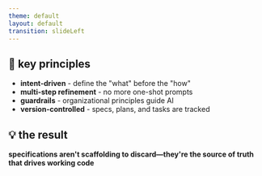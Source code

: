 ```yaml
---
theme: default
layout: default
transition: slideLeft
---
```


## 🎯 key principles

- **intent-driven** - define the "what" before the "how"
- **multi-step refinement** - no more one-shot prompts
- **guardrails** - organizational principles guide AI
- **version-controlled** - specs, plans, and tasks are tracked

## 💡 the result

**specifications aren't scaffolding to discard—they're the source of truth that drives working code**
